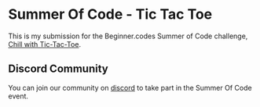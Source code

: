 # Summer Of Code - Tic Tac Toe

This is my submission for the Beginner.codes Summer of Code challenge, [Chill with Tic-Tac-Toe](https://soc.beginner.codes/challenges/5).

## Discord Community
You can join our community on [discord](https://discord.gg/sfHykntuGy) to take part in the Summer Of Code event.